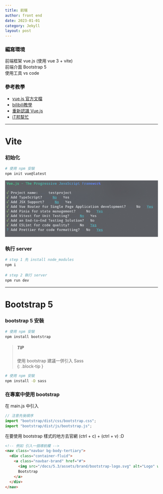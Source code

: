 ```yaml
---
title: 前端
author: front end
date: 2023-01-01
category: Jekyll
layout: post
---
```


### 編寫環境

前端框架 vue.js (使用 vue 3 + vite) <br/>
前端介面 Bootstrap 5 <br/>
使用工具 vs code <br/>

### 參考教學

- [vue.js 官方文檔](https://vuejs.org/ "vue.js ")
- [bilibili教學](https://www.bilibili.com/video/BV1Zy4y1K7SH/?spm_id_from=333.337.search-card.all.click&vd_source=f0c9d3f6d9c0d45df80a3c142daaf74b)
- [重新認識 Vue.js](https://book.vue.tw/)
- [iT邦幫忙](https://ithelp.ithome.com.tw/articles/10213562)


------------

# Vite

### 初始化

```bash
# 使用 npm 安裝
npm init vue@latest
```

<img src="/assets/viteinit.png" alt="vite_init" />

### 執行 server

```bash
# step 1 先 install node_modules
npm i

# step 2 執行 server
npm run dev
```
------------

# Bootstrap 5

### bootstrap 5 安裝
```bash
# 使用 npm 安裝
npm install bootstrap
```
> ##### TIP
> 使用 bootstrap 建議一併引入 Sass <br/>
{: .block-tip }

```bash
# 使用 npm 安裝
npm install -D sass
```

### 在專案中使用 bootstrap

在 main.js 中引入
```js
// 注意先後順序
import "bootstrap/dist/css/bootstrap.css";
import "bootstrap/dist/js/bootstrap.js";
```

在要使用 bootstrap 樣式的地方去官網 (ctrl + c) + (ctrl + v) :D
```html
<!-- 例如 引入一個導航欄 -->
<nav class="navbar bg-body-tertiary">
  <div class="container-fluid">
    <a class="navbar-brand" href="#">
      <img src="/docs/5.3/assets/brand/bootstrap-logo.svg" alt="Logo" width="30" height="24" class="d-inline-block align-text-top">
      Bootstrap
    </a>
  </div>
</nav>
```


